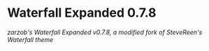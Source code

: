 # Waterfall Expanded 0.7.8

_zarzob's Waterfall Expanded v0.7.8, a modified fork of SteveReen's Waterfall theme_
